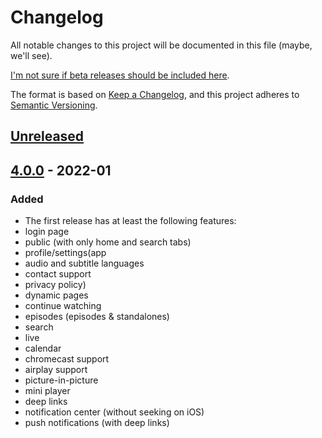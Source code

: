 # Changelog

All notable changes to this project will be documented in this file (maybe, we'll see).

[I'm not sure if beta releases should be included here](https://github.com/olivierlacan/keep-a-changelog/issues/334).

The format is based on [Keep a Changelog](https://keepachangelog.com/en/1.0.0/),
and this project adheres to [Semantic Versioning](https://semver.org/spec/v2.0.0.html).

## [Unreleased]

## [4.0.0] - 2022-01

### Added

- The first release has at least the following features:
- login page
- public (with only home and search tabs)
- profile/settings(app
- audio and subtitle languages
- contact support
- privacy policy)
- dynamic pages
- continue watching
- episodes (episodes & standalones)
- search
- live
- calendar
- chromecast support
- airplay support
- picture-in-picture
- mini player
- deep links
- notification center (without seeking on iOS)
- push notifications (with deep links)

[unreleased]: https://github.com/bcc-code/brunstadtv-app/compare/v4.0.0...HEAD
[4.0.0]: https://github.com/bcc-code/brunstadtv-app/releases/tag/v4.0.0
